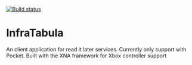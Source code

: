 [![Build status](https://ci.appveyor.com/api/projects/status/793kotufeefq13ur?svg=true)](https://ci.appveyor.com/project/LazyTarget/infratabula)

InfraTabula
===========

An client application for read it later services. Currently only support with Pocket.
Built with the XNA framework for Xbox controller support
